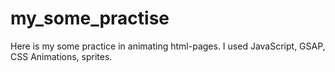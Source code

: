 # my_some_practise
Here is my some practice in animating html-pages. I used JavaScript, GSAP, CSS Animations, sprites.

